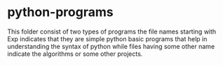 # python-programs
This folder consist of two types of programs the file names starting with Exp indicates that they are simple python basic programs that help in understanding the syntax of python while files having some other name indicate the algorithms or some other projects. 
